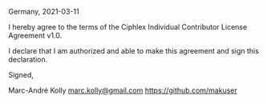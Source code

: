 Germany, 2021-03-11

I hereby agree to the terms of the Ciphlex Individual Contributor License
Agreement v1.0.

I declare that I am authorized and able to make this agreement and sign this
declaration.

Signed,

Marc-André Kolly marc.kolly@gmail.com https://github.com/makuser
